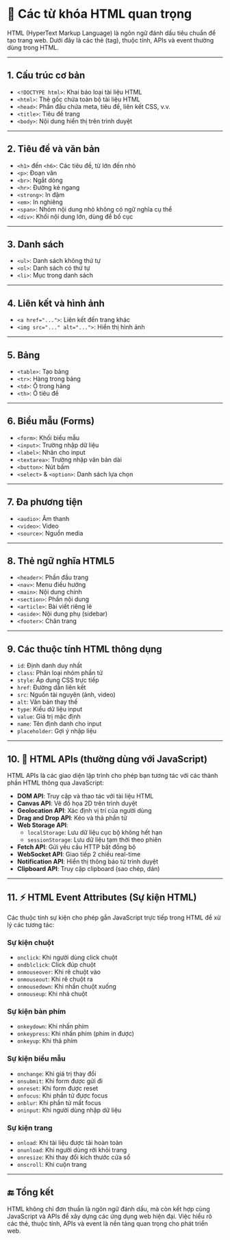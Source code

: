 # 📄 Các từ khóa HTML quan trọng

HTML (HyperText Markup Language) là ngôn ngữ đánh dấu tiêu chuẩn để tạo trang web. Dưới đây là các thẻ (tag), thuộc tính, APIs và event thường dùng trong HTML.

---

## 1. Cấu trúc cơ bản

- `<!DOCTYPE html>`: Khai báo loại tài liệu HTML
- `<html>`: Thẻ gốc chứa toàn bộ tài liệu HTML
- `<head>`: Phần đầu chứa meta, tiêu đề, liên kết CSS, v.v.
- `<title>`: Tiêu đề trang
- `<body>`: Nội dung hiển thị trên trình duyệt

---

## 2. Tiêu đề và văn bản

- `<h1>` đến `<h6>`: Các tiêu đề, từ lớn đến nhỏ
- `<p>`: Đoạn văn
- `<br>`: Ngắt dòng
- `<hr>`: Đường kẻ ngang
- `<strong>`: In đậm
- `<em>`: In nghiêng
- `<span>`: Nhóm nội dung nhỏ không có ngữ nghĩa cụ thể
- `<div>`: Khối nội dung lớn, dùng để bố cục

---

## 3. Danh sách

- `<ul>`: Danh sách không thứ tự
- `<ol>`: Danh sách có thứ tự
- `<li>`: Mục trong danh sách

---

## 4. Liên kết và hình ảnh

- `<a href="...">`: Liên kết đến trang khác
- `<img src="..." alt="...">`: Hiển thị hình ảnh

---

## 5. Bảng

- `<table>`: Tạo bảng
- `<tr>`: Hàng trong bảng
- `<td>`: Ô trong hàng
- `<th>`: Ô tiêu đề

---

## 6. Biểu mẫu (Forms)

- `<form>`: Khối biểu mẫu
- `<input>`: Trường nhập dữ liệu
- `<label>`: Nhãn cho input
- `<textarea>`: Trường nhập văn bản dài
- `<button>`: Nút bấm
- `<select>` & `<option>`: Danh sách lựa chọn

---

## 7. Đa phương tiện

- `<audio>`: Âm thanh
- `<video>`: Video
- `<source>`: Nguồn media

---

## 8. Thẻ ngữ nghĩa HTML5

- `<header>`: Phần đầu trang
- `<nav>`: Menu điều hướng
- `<main>`: Nội dung chính
- `<section>`: Phần nội dung
- `<article>`: Bài viết riêng lẻ
- `<aside>`: Nội dung phụ (sidebar)
- `<footer>`: Chân trang

---

## 9. Các thuộc tính HTML thông dụng

- `id`: Định danh duy nhất
- `class`: Phân loại nhóm phần tử
- `style`: Áp dụng CSS trực tiếp
- `href`: Đường dẫn liên kết
- `src`: Nguồn tài nguyên (ảnh, video)
- `alt`: Văn bản thay thế
- `type`: Kiểu dữ liệu input
- `value`: Giá trị mặc định
- `name`: Tên định danh cho input
- `placeholder`: Gợi ý nhập liệu

---

## 10. 🧠 HTML APIs (thường dùng với JavaScript)

HTML APIs là các giao diện lập trình cho phép bạn tương tác với các thành phần HTML thông qua JavaScript:

- **DOM API**: Truy cập và thao tác với tài liệu HTML
- **Canvas API**: Vẽ đồ họa 2D trên trình duyệt
- **Geolocation API**: Xác định vị trí của người dùng
- **Drag and Drop API**: Kéo và thả phần tử
- **Web Storage API**:
  - `localStorage`: Lưu dữ liệu cục bộ không hết hạn
  - `sessionStorage`: Lưu dữ liệu tạm thời theo phiên
- **Fetch API**: Gửi yêu cầu HTTP bất đồng bộ
- **WebSocket API**: Giao tiếp 2 chiều real-time
- **Notification API**: Hiển thị thông báo từ trình duyệt
- **Clipboard API**: Truy cập clipboard (sao chép, dán)

---

## 11. ⚡ HTML Event Attributes (Sự kiện HTML)

Các thuộc tính sự kiện cho phép gắn JavaScript trực tiếp trong HTML để xử lý các tương tác:

### Sự kiện chuột

- `onclick`: Khi người dùng click chuột
- `ondblclick`: Click đúp chuột
- `onmouseover`: Khi rê chuột vào
- `onmouseout`: Khi rê chuột ra
- `onmousedown`: Khi nhấn chuột xuống
- `onmouseup`: Khi nhả chuột

### Sự kiện bàn phím

- `onkeydown`: Khi nhấn phím
- `onkeypress`: Khi nhấn phím (phím in được)
- `onkeyup`: Khi thả phím

### Sự kiện biểu mẫu

- `onchange`: Khi giá trị thay đổi
- `onsubmit`: Khi form được gửi đi
- `onreset`: Khi form được reset
- `onfocus`: Khi phần tử được focus
- `onblur`: Khi phần tử mất focus
- `oninput`: Khi người dùng nhập dữ liệu

### Sự kiện trang

- `onload`: Khi tài liệu được tải hoàn toàn
- `onunload`: Khi người dùng rời khỏi trang
- `onresize`: Khi thay đổi kích thước cửa sổ
- `onscroll`: Khi cuộn trang

---

## 🔚 Tổng kết

HTML không chỉ đơn thuần là ngôn ngữ đánh dấu, mà còn kết hợp cùng JavaScript và APIs để xây dựng các ứng dụng web hiện đại. Việc hiểu rõ các thẻ, thuộc tính, APIs và event là nền tảng quan trọng cho phát triển web.

